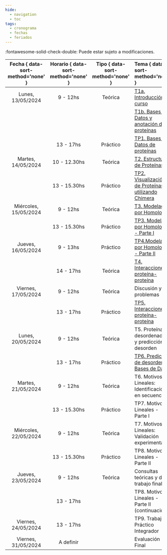 ```yaml
---
hide: 
  - navigation
  - toc
tags:
  - cronograma
  - fechas
  - feriados
---
```

<!--
[T1a. Introducción al curso](/estructural/teoricas/teorica1a/)
-->
:fontawesome-solid-check-double: Puede estar sujeto a modificaciones.

|**Fecha** { data-sort-method='none' }  |   **Horario**   { data-sort-method='none' } |  **Tipo**   { data-sort-method='none' } |   **Tema**  { data-sort-method='none' }  |   **Docente** { data-sort-method='none' } |
|:-------:|:-----------:|:-----------:|:-----------|:-----------|
| Lunes, 13/05/2024	    | 9 - 12hs      | Teórica       | [T1a. Introducción al curso](/estructural/teoricas/teorica1a/)                                                        | L. Chemes |
|                       |               |               | [T1b. Bases de Datos y anotación de proteínas](/estructural/teoricas/teorica1b/)                                     | L. Chemes |
|                       | 13 - 17hs     | Práctico      | [TP1. Bases de Datos de proteínas](/estructural/practicos/db_uniprot/)                                                  | J. Glavina |
| Martes, 14/05/2024    | 10 - 12.30hs  | Teórica       | [T2. Estructura de Proteínas](/estructural/teoricas/teorica2/)                                                       | L. Chemes |
|                       | 13 - 15.30hs  | Práctico      | [TP2. Visualización de Proteínas utilizando Chimera](/estructural/practicos/chimera/)                                | J. Glavina |
| Miércoles, 15/05/2024	|  9 - 12hs	    | Teórica       | [T3. Modelado por Homología](/estructural/teoricas/teorica3/)                                                        | L. Chemes |
|                       | 13 - 15.30hs	| Práctico      | [TP3. Modelado por Homología - Parte I](/estructural/practicos/Modelado_Por_Homologia/)                                             | J. Glavina |
| Jueves, 16/05/2024    | 9 - 13hs	    | Práctico      | [TP4.Modelado por Homología - Parte II](/estructural/practicos/modelado_alphafold/)                                            | J. Glavina |
|                       | 14 - 17hs     | Teórica       | [T4. Interacciones proteína-proteína](/estructural/teoricas/teorica4/)                  | L.Chemes |
| Viernes, 17/05/2024	  | 9 - 12hs      | Teórica       | Discusión y problemas                               | J. Glavina |
|                       | 13 - 17hs	    | Práctico      | [TP5. Interacciones proteína-proteína](/estructural/practicos/ppi/)                   | J. Glavina |
| Lunes, 20/05/2024	    | 9 - 12hs	    | Teórica       | T5. Proteínas desordenadas y predicción de desorden    | L. Chemes |
|                       | 13 - 17hs     | Práctico      | [TP6. Predicción de desorden y Bases de Datos](/estructural/practicos/Regiones-flexibles/)           | J. Glavina |
| Martes, 21/05/2024	| 9 - 12hs      | Teórica       | T6. Motivos Lineales: Identificación en secuencia      | L. Chemes |
|                       | 13 - 15.30hs	| Práctico      | TP7. Motivos Lineales - Parte I                        | J. Glavina |
| Miércoles, 22/05/2024	| 9 - 12hs	    | Teórica       | T7. Motivos Lineales: Validación experimental          | L. Chemes/T.Gibson |
|                       | 13 - 15.30hs	| Práctico      | TP8. Motivos Lineales - Parte II                       | J. Glavina |
| Jueves, 23/05/2024	| 9 - 12hs	    | Teórica       | Consultas teóricas y del trabajo final                 | L. Chemes |
|                       | 13 - 17hs	    |               | TP8. Motivos Lineales - Parte II (continuacion)        | J. Glavina   |
| Viernes, 24/05/2024	| 13 - 17hs	    |               | TP9. Trabajo Práctico Integrador  | J. Glavina  |
| Viernes, 31/05/2024	| A definir	    |               | Evaluación Final    |   |